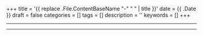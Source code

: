 +++
title = '{{ replace .File.ContentBaseName "-" " " | title }}'
date = {{ .Date }}
draft = false
categories = []
tags = []
description = ''
keywords = []
+++

---

---

<!-- - [原文](...) -->
<!-- - [original](...) -->
<!-- - [博客 - 从零开始学AI](...) -->
<!-- - [Blog | Learn AI from scratch](...) -->
<!-- - [公众号 - 从零开始学AI](...) -->
<!-- - [CSDN - 从零开始学AI](...) -->
<!-- - [掘金 - 从零开始学AI](...) -->
<!-- - [知乎 - 从零开始学AI](...) -->
<!-- - [阿里云 - 从零开始学AI](...) -->
<!-- - [腾讯云 - 从零开始学AI](...) -->
